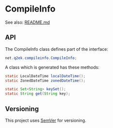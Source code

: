# CompileInfo

See also: [README.md](README.md)

## API

The CompileInfo class defines part of the interface:
```java
net.q2ek.compileinfo.CompileInfo;
```

A class which is generated has these methods:
```java
static LocalDateTime localDateTime();
static ZonedDateTime zonedDateTime();

static Set<String> keySet();
static String get(String key);
```

## Versioning

This project uses [SemVer](http://semver.org/) for versioning.

